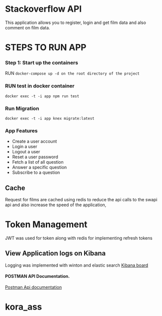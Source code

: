 # Stackoverflow API

This application allows you to register, login and get film data and also comment on film data.

# STEPS TO RUN APP

### Step 1: Start up the containers

RUN `docker-compose up -d on the root directory of the project`

### RUN test in docker container

`docker exec -t -i app npm run test`

### Run Migration

`docker exec -t -i app knex migrate:latest`

### App Features

- Create a user account
- Login a user
- Logout a user
- Reset a user password
- Fetch a list of all question
- Answer a specific question
- Subscribe to a question

## Cache

Request for films are cached using redis to reduce the api calls to the swapi api and also increase the speed of the application,

# Token Management

JWT was used for token along with redis for implementing refresh tokens

## View Application logs on Kibana

Logging was implemented with winton and elastic search
[Kibana board](http://localhost:5601/app/kibana#/discover)

#### POSTMAN API Documentation.

[Postman Api documentation](https://documenter.getpostman.com/view/6226738/TzY7dDbr)
# kora_ass
